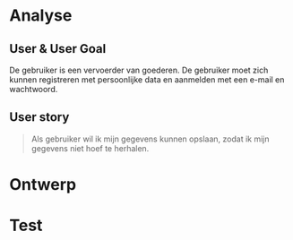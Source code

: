# Analyse

## User & User Goal
De gebruiker is een vervoerder van goederen. De gebruiker moet zich kunnen registreren met persoonlijke data en aanmelden met een e-mail en wachtwoord.

## User story
> Als gebruiker wil ik mijn gegevens kunnen opslaan, zodat ik mijn gegevens niet hoef te herhalen.

# Ontwerp

# Test
>
